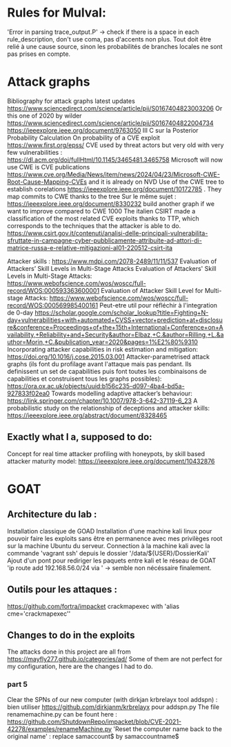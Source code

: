 # Rules for Mulval:
'Error in parsing trace_output.P' -> check if there is a space in each rule_description, don't use coma, pas d'accents non plus.
Tout doit être relié à une cause source, sinon les probabilités de branches locales ne sont pas prises en compte.

# Attack graphs
Bibliography for attack graphs latest updates https://www.sciencedirect.com/science/article/pii/S0167404823003206 
Or this one of 2020 by wilder https://www.sciencedirect.com/science/article/pii/S0167404822004734
https://ieeexplore.ieee.org/document/9763050 III C sur la Posterior Probability Calculation
On probability of a CVE exploit https://www.first.org/epss/
CVE used by threat actors but very old with very few vulnerabilities : https://dl.acm.org/doi/fullHtml/10.1145/3465481.3465758
Microsoft will now use CWE is CVE publications https://www.cve.org/Media/News/item/news/2024/04/23/Microsoft-CWE-Root-Cause-Mapping-CVEs and it is already on NVD
Use of the CWE tree to establish corelations https://ieeexplore.ieee.org/document/10172785 . They map commits to CWE thanks to the tree
Sur le même sujet : https://ieeexplore.ieee.org/document/8330232 build another graph if we want to improve compared to CWE 1000
The italien CSIRT made a classification of the most related CVE exploits thanks to TTP, which corresponds to the techniques that the attacker is able to do. https://www.csirt.gov.it/contenuti/analisi-delle-principali-vulnerabilita-sfruttate-in-campagne-cyber-pubblicamente-attribuite-ad-attori-di-matrice-russa-e-relative-mitigazioni-al01-220512-csirt-ita

Attacker skills : https://www.mdpi.com/2078-2489/11/11/537 Evaluation of Attackers’ Skill Levels in Multi-Stage Attacks
Evaluation of Attackers' Skill Levels in Multi-Stage Attacks: https://www.webofscience.com/wos/woscc/full-record/WOS:000593363600001
Evaluation of Attacker Skill Level for Multi-stage Attacks: https://www.webofscience.com/wos/woscc/full-record/WOS:000569985400161
Peut-etre util pour réfléchir à l'integration de 0-day https://scholar.google.com/scholar_lookup?title=Fighting+N-day+vulnerabilities+with+automated+CVSS+vector+prediction+at+disclosure&conference=Proceedings+of+the+15th+International+Conference+on+Availability,+Reliability+and+Security&author=Elbaz,+C.&author=Rilling,+L.&author=Morin,+C.&publication_year=2020&pages=1%E2%80%9310
Incorporating attacker capabilities in risk estimation and mitigation: https://doi.org/10.1016/j.cose.2015.03.001
Attacker-parametrised attack graphs (ils font du profilage avant l'attaque mais pas pendant. Ils definissent un set de capabilities puis font toutes les combinaisons de capabilities et construisent tous les graphs possibles): https://ora.ox.ac.uk/objects/uuid:b156c235-d097-4ba4-bd5a-927833f02ea0
Towards modelling adaptive attacker’s behaviour: https://link.springer.com/chapter/10.1007/978-3-642-37119-6_23
A probabilistic study on the relationship of deceptions and attacker skills: https://ieeexplore.ieee.org/abstract/document/8328465

## Exactly what I a, supposed to do:
Concept for real time attacker profiling with honeypots, by skill based attacker maturity model: https://ieeexplore.ieee.org/document/10432876

# GOAT
## Architecture du lab :
Installation classique de GOAD
Installation d'une machine kali linux pour pouvoir faire les exploits sans être en permanence avec mes privilèges root sur la machine Ubuntu du serveur.
Connection à la machine kali avec la commande 'vagrant ssh' depuis le dossier '/data/${USER}/DossierKali' 
Ajout d'un pont pour rediriger les paquets entre kali et le réseau de GOAT 
'ip route add 192.168.56.0/24 via <ip-of-your-ubuntu>'
-> semble non nécéssaire finalement.
## Outils pour les attaques :
https://github.com/fortra/impacket
crackmapexec with 'alias cme='crackmapexec''
## Changes to do in the exploits
The attacks done in this project are all from https://mayfly277.github.io/categories/ad/ 
Some of them are not perfect for my configuration, here are the changes I had to do.
### part 5
Clear the SPNs of our new computer (with dirkjan krbrelayx tool addspn) : bien utiliser https://github.com/dirkjanm/krbrelayx pour addspn.py
The file renamemachine.py can be fount here : https://github.com/ShutdownRepo/impacket/blob/CVE-2021-42278/examples/renameMachine.py
'Reset the computer name back to the original name' : replace samaccount$ by samaccountname$

